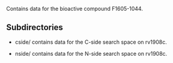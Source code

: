 Contains data for the bioactive compound F1605-1044.

## Subdirectories

- cside/ contains data for the C-side search space on rv1908c.

- nside/ contains data for the N-side search space on rv1908c.

